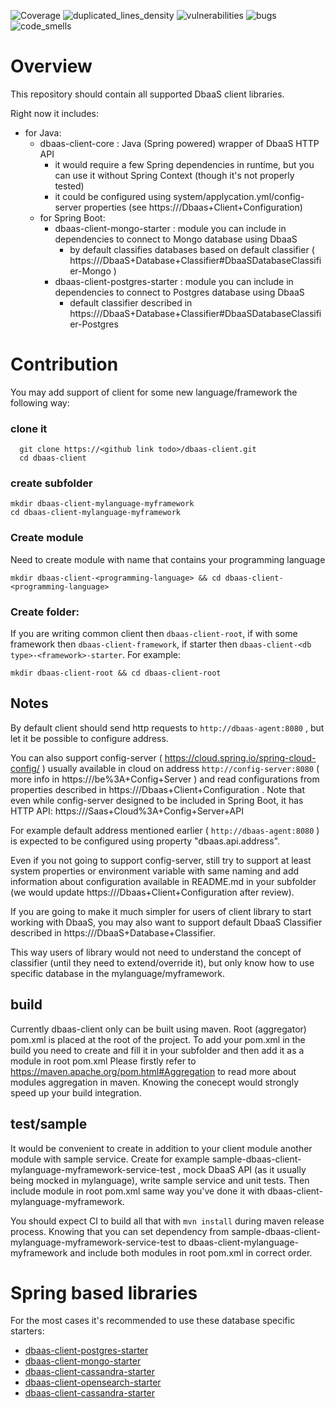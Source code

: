 ![Coverage](https://sonarcloud.io/api/project_badges/measure?metric=coverage&project=Netcracker_qubership-dbaas-client)
![duplicated_lines_density](https://sonarcloud.io/api/project_badges/measure?metric=duplicated_lines_density&project=Netcracker_qubership-dbaas-client)
![vulnerabilities](https://sonarcloud.io/api/project_badges/measure?metric=vulnerabilities&project=Netcracker_qubership-dbaas-client)
![bugs](https://sonarcloud.io/api/project_badges/measure?metric=bugs&project=Netcracker_qubership-dbaas-client)
![code_smells](https://sonarcloud.io/api/project_badges/measure?metric=code_smells&project=Netcracker_qubership-dbaas-client)

# Overview

This repository should contain all supported DbaaS client libraries. 

Right now it includes: 
 - for Java: 
   - dbaas-client-core : Java (Spring powered) wrapper of DbaaS HTTP API 
     - it would require a few Spring dependencies in runtime, but you can use it without Spring Context (though it's not properly tested)
     - it could be configured using system/applycation.yml/config-server properties (see https://<github link todo>/Dbaas+Client+Configuration)
   - for Spring Boot:
     - dbaas-client-mongo-starter : module you can include in dependencies to connect to Mongo database using DbaaS
         - by default classifies databases based on default classifier ( https://<github link todo>/DbaaS+Database+Classifier#DbaaSDatabaseClassifier-Mongo )
     - dbaas-client-postgres-starter : module you can include in dependencies to connect to Postgres database using DbaaS
         - default classifier described in https://<github link todo>/DbaaS+Database+Classifier#DbaaSDatabaseClassifier-Postgres

# Contribution

You may add support of client for some new language/framework the following way:

### clone it
``` 
  git clone https://<github link todo>/dbaas-client.git 
  cd dbaas-client
```

### create subfolder
```
mkdir dbaas-client-mylanguage-myframework
cd dbaas-client-mylanguage-myframework
```

### Create module
Need to create module with name that contains your programming language
```
mkdir dbaas-client-<programming-language> && cd dbaas-client-<programming-language>
```

### Create folder: 
If you are writing common client then `dbaas-client-root`, if with some framework then `dbaas-client-framework`, if starter then `dbaas-client-<db type>-<framework>-starter`. For example:
```
mkdir dbaas-client-root && cd dbaas-client-root
```

## Notes 
By default client should send http requests to `http://dbaas-agent:8080` , but let it be possible to configure address. 

You can also support config-server ( https://cloud.spring.io/spring-cloud-config/ ) 
usually available in cloud on address `http://config-server:8080` ( more info in https://<github link todo>/be%3A+Config+Server )
and read configurations from properties described in https://<github link todo>/Dbaas+Client+Configuration . 
Note that even while config-server designed to be included in Spring Boot, it has HTTP API: 
https://<github link todo>/Saas+Cloud%3A+Config+Server+API 

For example default address mentioned earlier ( `http://dbaas-agent:8080` ) is expected to be configured using property "dbaas.api.address".

Even if you not going to support config-server, still try to support at least system properties or environment variable with same naming 
and add information about configuration available in README.md in your subfolder (we would update https://<github link todo>/Dbaas+Client+Configuration after review).

If you are going to make it much simpler for users of client library to start working with DbaaS, you may also 
want to support default DbaaS Classifier described in https://<github link todo>/DbaaS+Database+Classifier.

This way users of library would not need to understand the concept of classifier (until they need to extend/override it),
but only know how to use specific database in the mylanguage/myframework. 


## build 
Currently dbaas-client only can be built using maven. Root (aggregator) pom.xml is placed at the root of the project. 
To add your pom.xml in the build you need to create and fill it in your subfolder and then add it as a module in root pom.xml
Please firstly refer to https://maven.apache.org/pom.html#Aggregation to read more about modules aggregation in maven. 
Knowing the conecept would strongly speed up your build integration.

## test/sample
It would be convenient to create in addition to your client module another module with sample service.
Create for example sample-dbaas-client-mylanguage-myframework-service-test , mock DbaaS API (as it usually being mocked in mylanguage), write sample service and unit tests. 
Then include module in root pom.xml same way you've done it with dbaas-client-mylanguage-myframework. 

You should expect CI to build all that with `mvn install` during maven release process. Knowing that you can set dependency from 
sample-dbaas-client-mylanguage-myframework-service-test to dbaas-client-mylanguage-myframework and include both modules in root pom.xml in correct order.

# Spring based libraries
For the most cases it's recommended to use these database specific starters:
* [dbaas-client-postgres-starter](./dbaas-client-java/dbaas-client-postgres-starter/README.md)
* [dbaas-client-mongo-starter](./dbaas-client-java/dbaas-client-mongo-starter/README.md)
* [dbaas-client-cassandra-starter](./dbaas-client-java/dbaas-client-cassandra-starter/README.md)
* [dbaas-client-opensearch-starter](./dbaas-client-java/dbaas-client-opensearch-starter/README.md)
* [dbaas-client-cassandra-starter](./dbaas-client-java/dbaas-client-cassandra-starter/README.md)